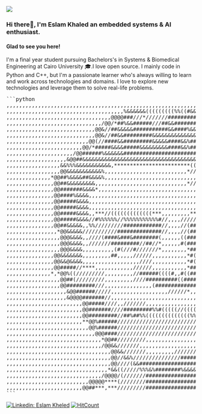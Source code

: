 <!--START_SECTION:waka-->
<!--END_SECTION:waka-->
![](https://camo.githubusercontent.com/da044eceef3d233db5a7b412c049813af02a8af0/68747470733a2f2f6d69722d73332d63646e2d63662e626568616e63652e6e65742f70726f6a6563745f6d6f64756c65732f6d61785f313230302f34666630373938363230383539332e356439613635346539326633362e676966)
### Hi there👋, I'm Eslam Khaled an embedded systems & AI enthusiast.
#### Glad to see you here!
I'm a final year student pursuing Bachelors's in Systems & Biomedical Engineering at Cairo University 🎓.I love open source. I mainly code in Python and C++, but I'm a passionate learner who's always willing to learn and work across technologies and domains. I love to explore new technologies and leverage them to solve real-life problems.
<pre>
```python
,,,,,,,,,,,,,,,,,,,,,,,,,,,,,,,,,,,,,,,,,,,,,,,,,,,,,,,,,,,,,,,,,,,,,,,,,,,,,,,,,,,,,,,,,,,,,,,,,,,,,,,,,,,,,,,,,,,,,,,,
,,,,,,,,,,,,,,,,,,,,,,,,,,,,,,,,,,,,,%&&&&&&(((((((((%%((#&&&&&&,,,,,,,,,,,,,,,,,,,,,,,,,,,,,,,,,,,,,,,,,,,,,,,,,,,,,,,,
,,,,,,,,,,,,,,,,,,,,,,,,,,,,,,,,,@@@@###///*///////#############@@#,,,,,,,,,,,,,,,,,,,,,,,,,,,,,,,,,,,,,,,,,,,,,,,,,,,,,
,,,,,,,,,,,,,,,,,,,,,,,,,,,,,,/@@/*##%&&######///##&&#######&&&&##%@@@@,,,,,,,,,,,,,,,,,,,,,,,,,,,,,,,,,,,,,,,,,,,,,,,,,
,,,,,,,,,,,,,,,,,,,,,,,,,,,,@@&//##&&&&&###########&&####%&&&&&&#####@@,,,,,,,,,,,,,,,,,,,,,,,,,,,,,,,,,,,,,,,,,,,,,,,,,
,,,,,,,,,,,,,,,,,,,,,,,,,,,,@@&//##&&#########&&&&&&&&&&&&&&####//(##//@@,,,,,,,,,,,,,,,,,,,,,,,,,,,,,,,,,,,,,,,,,,,,,,,
,,,,,,,,,,,,,,,,,,,,,,,,,,@@(//####&&#########&&&&&####&&%#############//@@#,,,,,,,,,,,,,,,,,,,,,,,,,,,,,,,,,,,,,,,,,,,,
,,,,,,,,,,,,,,,,,,,,,,,,@@/*#####&&&&#####&&&&&&&&&####&&%###############//%@@,,,,,,,,,,,,,,,,,,,,,,,,,,,,,,,,,,,,,,,,,,
,,,,,,,,,,,,,,,,,,,,,/@@######%&&&&&&#############################%&&&&&&#####@@,,,,,,,,,,,,,,,,,,,,,,,,,,,,,,,,,,,,,,,,
,,,,,,,,,,,,,,,,,,,&@@##&&&&&&&&&&&&&&&&&&&&&&&&&&&&&&&&&&&&&&&&&&&&&&&&&&&&&&##@@,,,,,,,,,,,,,,,,,,,,,,,,,,,,,,,,,,,,,,
,,,,,,,,,,,,,,,,,&&%%%&&&&&&&&&&&,************************((((((///***,&&&&&&&##@@,,,,,,,,,,,,,,,,,,,,,,,,,,,,,,,,,,,,,,
,,,,,,,,,,,,,,,,,@@&&&&&&&&&&&%,,,,,,,,,,,,,,,,,,,,,,,,,,*///////////,,,,&&&&&##@@,,,,,,,,,,,,,,,,,,,,,,,,,,,,,,,,,,,,,,
,,,,,,,,,,,,,,*@@##%&&&&##&&&&%,,,,,,,,,,,,,,,,,,,,,,,,,,,,,///////////,,,,(&&&&@@,,,,,,,,,,,,,,,,,,,,,,,,,,,,,,,,,,,,,,
,,,,,,,,,,,,,,,@@##&&&&&&&&&,,,,,,,,,,,,,,,,,,,,,,,,,,,,,*///////////////,,(&&&&##@@(,,,,,,,,,,,,,,,,,,,,,,,,,,,,,,,,,,,
,,,,,,,,,,,,,,,@@#######&&&&*,,,,,,,,,,,,,,,,,,,,,,,,,,,,,,,///////////////#&&&&##@@(,,,,,,,,,,,,,,,,,,,,,,,,,,,,,,,,,,,
,,,,,,,,,,,,,,,@@####%&&&&,,,,,,,,,,,,,,,,,,,,,,,,,,,,,,,,,,,,,,///////////*,,&&&&@@(,,,,,,,,,,,,,,,,,,,,,,,,,,,,,,,,,,,
,,,,,,,,,,,,,,,@@#####&&&&,,,,,,,,,,,,,,,,,,,,,,,,,,,,,,,,,,,,,,,,,,,,,,,//*,,&&&&@@(,,,,,,,,,,,,,,,,,,,,,,,,,,,,,,,,,,,
,,,,,,,,,,,,,,,@@#####&&&&,,,,,,,,,,,,,,,,,,,,,,,,,,,,,,,,,,,,,,,,,,,,,,,,,,,,&&&&@@(,,,,,,,,,,,,,,,,,,,,,,,,,,,,,,,,,,,
,,,,,,,,,,,,,,,@@#####&&&&,,***//(((((((((((((***,,,,,,,,,***/(((((((((((//***&&&&@@(,,,,,,,,,,,,,,,,,,,,,,,,,,,,,,,,,,,
,,,,,,,,,,,,,,,@@#####&&&&//#%%%%%%//%%%%%%%%%%%#//,,,,/////%%%%%%%%%%%%%%%%%%&&&&@@(,,,,,,,,,,,,,,,,,,,,,,,,,,,,,,,,,,,
,,,,,,,,,,,,,,,@@##&&&&&,,%%/////////############//,,,,//(##################%%&&&&@@(,,,,,,,,,,,,,,,,,,,,,,,,,,,,,,,,,,,
,,,,,,,,,,,,,,,,*@@&&&&&///////////##############//,,,,//(####################&&@@,,,,,,,,,,,,,,,,,,,,,,,,,,,,,,,,,,,,,,
,,,,,,,,,,,,,,,,,@@@&&&&,,////(####&###&########(,,,,,,((#####################&&@@,,,,,,,,,,,,,,,,,,,,,,,,,,,,,,,,,,,,,,
,,,,,,,,,,,,,,,,,@@@&&&&,,///////#########//##//*,,,,,,#(#######&###&(########&&@@,,,,,,,,,,,,,,,,,,,,,,,,,,,,,,,,,,,,,,
,,,,,,,,,,,,,,,,,@@@&&&&,,,,,,,,,,(#(///#///////*,,,,,,,,*####//#####/////////&&@@,,,,,,,,,,,,,,,,,,,,,,,,,,,,,,,,,,,,,,
,,,,,,,,,,,,,,,@@&&&&&&&,,,,,,,,,##,,,,,//////,,,,,,,,,,,*#(///##//////,,,,*//,,@@,,,,,,,,,,,,,,,,,,,,,,,,,,,,,,,,,,,,,,
,,,,,,,,,,,,,,,@@&&@&&&&,,,,,,,,,,,,,,,,,,////,,,,,,,,,,,*#(/////////,,,,,,*////@@,,,,,,,,,,,,,,,,,,,,,,,,,,,,,,,,,,,,,,
,,,,,,,,,,,,,,,@@#####//****,,,,,,,,,,,,//////,,,,,,,,,,,*##((//////////////////@@,,,,,,,,,,,,,,,,,,,,,,,,,,,,,,,,,,,,,,
,,,,,,,,,,,,,,*,*@@%((/////////,,,,,,,,,//######((((#,,#((######////////////////@@,,,,,,,,,,,,,,,,,,,,,,,,,,,,,,,,,,,,,,
,,,,,,,,,,,,,,,,,@@##(/////////,,,,,,,,,////##########((######/////////////(##@@,,,,,,,,,,,,,,,,,,,,,,,,,,,,,,,,,,,,,,,,
,,,,,,,,,,,,,,,,,@@#########///,,,,,,,,,,,,,,,(###############///////////#####@@,,,,,,,,,,,,,,,,,,,,,,,,,,,,,,,,,,,,,,,,
,,,,,,,,,,,,,,,,,,,&@@######/////,,,,,,,,,,,,,,,,,,//////*,,/////////////##(//@@,,,,,,,,,,,,,,,,,,,,,,,,,,,,,,,,,,,,,,,,
,,,,,,,,,,,,,,,,,,,&@@@@#######//,,,,,,,,,,,,,,,,,,,,,,,,,,,,,,,/////////##(//@@,,,,,,,,,,,,,,,,,,,,,,,,,,,,,,,,,,,,,,,,
,,,,,,,,,,,,,,,,,,,,,,,,@@#####////,,///////,,,,,,,,,,,,,,,,/////////////##&@@*,,,,,,,,,,,,,,,,,,,,,,,,,,,,,,,,,,,,,,,,,
,,,,,,,,,,,,,,,,,,,,,,,,@@#######////#########%%#(((((//((((///////////////%@@,,,,,,,,,,,,,,,,,,,,,,,,,,,,,,,,,,,,,,,,,,
,,,,,,,,,,,,,,,,,,,,,,,,@@#########//##%##%%((((((((((((((%%%%##///////////%@@,,,,,,,,,,,,,,,,,,,,,,,,,,,,,,,,,,,,,,,,,,
,,,,,,,,,,,,,,,,,,,,,,,,**@@%######//////////////////////////////////////&@#*/,,,,,,,,,,,,,,,,,,,,,,,,,,,,,,,,,,,,,,,,,,
,,,,,,,,,,,,,,,,,,,,,,,,,,@@%######//////////////////////////////////////@@#,,,,,,,,,,,,,,,,,,,,,,,,,,,,,,,,,,,,,,,,,,,,
,,,,,,,,,,,,,,,,,,,,,,,,,,,,@@@####//////////////////////////////////////@@#,,,,,,,,,,,,,,,,,,,,,,,,,,,,,,,,,,,,,,,,,,,,
,,,,,,,,,,,,,,,,,,,,,,,,,,,,,,*@@##/////////,,,,,,,,,,,,,,,,///////////&&@@#,,,,,,,,,,,,,,,,,,,,,,,,,,,,,,,,,,,,,,,,,,,,
,,,,,,,,,,,,,,,,,,,,,,,,,,,,,,/@@&&///////,,,,,,,,,,,,,,,,,,/////////##&&//%@@@@,,,,,,,,,,,,,,,,,,,,,,,,,,,,,,,,,,,,,,,,
,,,,,,,,,,,,,,,,,,,,,,,,,,,,,,,,,@@&&///////,,,,,,,,,///////////##%&&&&////*****@@@@@@@@@,,,,,,,,,,,,,,,,,,,,,,,,,,,,,,,
,,,,,,,,,,,,,,,,,,,,,,,,,,,,,,,,,@@//&&%///////////////#########&&%######//*****#########@@@@@@@@@,,,,,,,,,,,,,,,,,,,,,,
,,,,,,,,,,,,,,,,,,,,,,,,,,,,,,,,,@@////(&&####################&&#########//*******################@@@@@@@@@@@@@@@@@@@@@@
,,,,,,,,,,,,,,,,,,,,,,,,,,,,,,,,*&&((/////%%%&%########%&&&&&&#########//****,****###################################(((
,,,,,,,,,,,,,,,,,,,,,,,,,,,,,,/@@@@/(///////######################(//*********########################################**
,,,,,,,,,,,,,,,,,,,,,,,,,,@@@@@****(////////####################///********/######################################****##
,,,,,,,,,,,,,,,,,,,,,,,,@@##***,***/////////################//***********######################################*******##
```
</pre>

 [![Linkedin: Eslam Kheled](https://img.shields.io/badge/-Eslam_Khaled-blue?style=flat-square&logo=Linkedin&logoColor=white&link=https://www.linkedin.com/in/eslam69/)](https://www.linkedin.com/in/eslam69/)  [![HitCount](http://hits.dwyl.com/eslam69/eslam69.svg)](http://hits.dwyl.com/eslam69/eslam69)  


